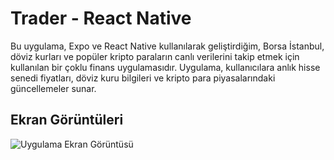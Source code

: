 # Trader - React Native

Bu uygulama, Expo ve React Native kullanılarak geliştirdiğim, Borsa İstanbul, döviz kurları ve popüler kripto paraların canlı verilerini takip etmek için kullanılan bir çoklu finans uygulamasıdır. Uygulama, kullanıcılara anlık hisse senedi fiyatları, döviz kuru bilgileri ve kripto para piyasalarındaki güncellemeler sunar.

## Ekran Görüntüleri

![Uygulama Ekran Görüntüsü](https://r.resimlink.com/XBV17tz.png)
